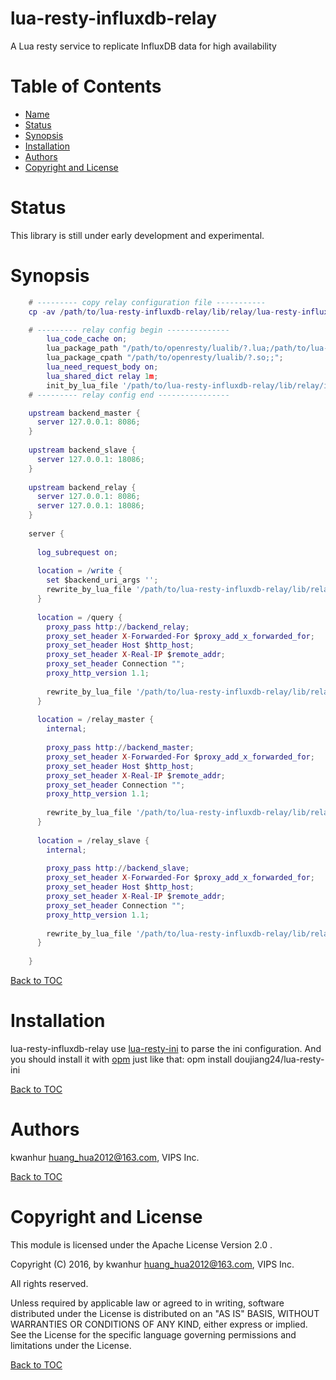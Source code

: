 # lua-resty-influxdb-relay
A Lua resty service to replicate InfluxDB data for high availability

Table of Contents
=================

* [Name](#name)
* [Status](#status)
* [Synopsis](#synopsis)
* [Installation](#installation)
* [Authors](#authors)
* [Copyright and License](#copyright-and-license)

Status
======
This library is still under early development and experimental.

Synopsis
========
```lua
    # --------- copy relay configuration file -----------
    cp -av /path/to/lua-resty-influxdb-relay/lib/relay/lua-resty-influxdb-relay.ini.demo /tmp/lua-resty-influxdb-relay.ini

    # --------- relay config begin --------------
    	lua_code_cache on;
    	lua_package_path "/path/to/openresty/lualib/?.lua;/path/to/lua-resty-influxdb-relay/lib/?.lua;;";
    	lua_package_cpath "/path/to/openresty/lualib/?.so;;";
    	lua_need_request_body on;
    	lua_shared_dict relay 1m;
    	init_by_lua_file '/path/to/lua-resty-influxdb-relay/lib/relay/init.lua';
    # --------- relay config end ----------------

    upstream backend_master {
      server 127.0.0.1: 8086;
    }
    
    upstream backend_slave {
      server 127.0.0.1: 18086;
    }
    
    upstream backend_relay {
      server 127.0.0.1: 8086;
      server 127.0.0.1: 18086;
    }
    
    server {
    
      log_subrequest on;
    
      location = /write {
        set $backend_uri_args '';
        rewrite_by_lua_file '/path/to/lua-resty-influxdb-relay/lib/relay/rewrite.lua';
      }
    
      location = /query {
        proxy_pass http://backend_relay;
        proxy_set_header X-Forwarded-For $proxy_add_x_forwarded_for;
        proxy_set_header Host $http_host;
        proxy_set_header X-Real-IP $remote_addr;
        proxy_set_header Connection "";
        proxy_http_version 1.1;
        
        rewrite_by_lua_file '/path/to/lua-resty-influxdb-relay/lib/relay/rewrite_query.lua';
      }
    
      location = /relay_master {
        internal;
        
        proxy_pass http://backend_master;
        proxy_set_header X-Forwarded-For $proxy_add_x_forwarded_for;
        proxy_set_header Host $http_host;
        proxy_set_header X-Real-IP $remote_addr;
        proxy_set_header Connection "";
        proxy_http_version 1.1;
        
        rewrite_by_lua_file '/path/to/lua-resty-influxdb-relay/lib/relay/rewrite_relay.lua';
      }
    
      location = /relay_slave {
        internal;
      
        proxy_pass http://backend_slave;
        proxy_set_header X-Forwarded-For $proxy_add_x_forwarded_for;
        proxy_set_header Host $http_host;
        proxy_set_header X-Real-IP $remote_addr;
        proxy_set_header Connection "";
        proxy_http_version 1.1;
        
        rewrite_by_lua_file '/path/to/lua-resty-influxdb-relay/lib/relay/rewrite_relay.lua';
      }
    
    }
```

[Back to TOC](#table-of-contents)

Installation
============

lua-resty-influxdb-relay use [lua-resty-ini](https://github.com/doujiang24/lua-resty-ini) to parse the ini configuration.
And you should install it with [opm](https://github.com/openresty/opm#readme) just like that: opm install doujiang24/lua-resty-ini

[Back to TOC](#table-of-contents)

Authors
=======

kwanhur <huang_hua2012@163.com>, VIPS Inc.

[Back to TOC](#table-of-contents)

Copyright and License
=====================

This module is licensed under the Apache License Version 2.0 .

Copyright (C) 2016, by kwanhur <huang_hua2012@163.com>, VIPS Inc.

All rights reserved.

Unless required by applicable law or agreed to in writing, software distributed under the License is 
distributed on an "AS IS" BASIS, WITHOUT WARRANTIES OR CONDITIONS OF ANY KIND, either express or implied. 
See the License for the specific language governing permissions and limitations under the License.

[Back to TOC](#table-of-contents)